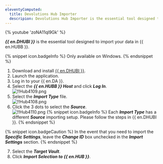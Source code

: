 ```yaml
---
eleventyComputed:
  title: Devolutions Hub Importer
  descripion: Devolutions Hub Importer is the essential tool designed to import your data in {{ en.HUBB }}.
---
```

{% youtube 'zoNA11ql9Gk' %}  

***{{ en.DHUBI }}*** is the essential tool designed to import your data in {{ en.HUBB }}. 

{% snippet icon.badgeInfo %} 
Only available on Windows. 
{% endsnippet %}
 
1. Download and install [{{ en.DHUBI }}](https://devolutions.net/password-hub-importer). 
1. Launch the application. 
1. Log in to your {{ en.DA }}. 
1. Select the ***{{ en.HUBB }} Host*** and click ***Log In***.  
![!!Hub4109.png](https://webdevolutions.azureedge.net/docs/en/hub/Hub4109.png) 
1. Select the ***Import Type*** file.  
![!!Hub4108.png](https://webdevolutions.azureedge.net/docs/en/hub/Hub4108.png) 
1. Click the 3 dots to select the ***Source***.  
![!!Hub4110.png](https://webdevolutions.azureedge.net/docs/en/hub/Hub4110.png) 
{% snippet icon.badgeInfo %} 
Each ***Import Type*** has a different ***Source*** importing setup. Please follow the steps in {{ en.DHUBI }}. 
{% endsnippet %}
 
{% snippet icon.badgeCaution %} 
In the event that you need to import the ***Specific Settings***, leave the ***Change ID*** box unchecked in the ***Import Settings*** section. 
{% endsnippet %}
 
7. Select the ***Target Vault***. 
1. Click ***Import Selection to {{ en.HUB }}***. 

